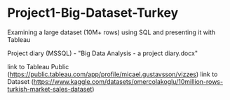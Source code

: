 # Project1-Big-Dataset-Turkey
Examining a large dataset (10M+ rows) using SQL and presenting it with Tableau

Project diary (MSSQL) - "Big Data Analysis - a project diary.docx"

link to Tableau Public (https://public.tableau.com/app/profile/micael.gustavsson/vizzes)
link to Dataset (https://www.kaggle.com/datasets/omercolakoglu/10million-rows-turkish-market-sales-dataset)
